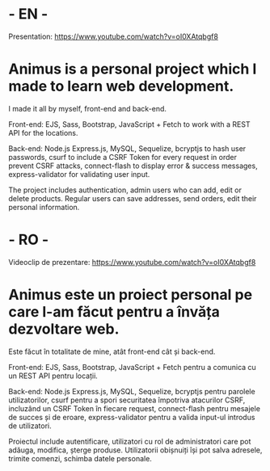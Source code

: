  # - EN -

Presentation: https://www.youtube.com/watch?v=oI0XAtqbgf8

# Animus is a personal project which I made to learn web development.
I made it all by myself, front-end and back-end.

Front-end: EJS, Sass, Bootstrap, JavaScript + Fetch to work with a REST API for the locations.

Back-end: Node.js Express.js, MySQL, Sequelize, bcryptjs to hash user passwords, csurf to include a CSRF Token for every request in order prevent CSRF attacks, connect-flash to display error & success messages, express-validator for validating user input.

The project includes authentication, admin users who can add, edit or delete products. Regular users can save addresses, send orders, edit their personal information.


 # - RO -

Videoclip de prezentare: https://www.youtube.com/watch?v=oI0XAtqbgf8

# Animus este un proiect personal pe care l-am făcut pentru a învăța dezvoltare web.
Este făcut în totalitate de mine, atât front-end cât și back-end.

Front-end: EJS, Sass, Bootstrap, JavaScript + Fetch pentru a comunica cu un REST API pentru locații.

Back-end: Node.js Express.js, MySQL, Sequelize, bcryptjs pentru parolele utilizatorilor, csurf pentru a spori securitatea împotriva atacurilor CSRF, incluzând un CSRF Token în fiecare request, connect-flash pentru mesajele de succes și de eroare, express-validator pentru a valida input-ul introdus de utilizatori.

Proiectul include autentificare, utilizatori cu rol de administratori care pot adăuga, modifica, șterge produse. Utilizatorii obișnuiți își pot salva adresele, trimite comenzi, schimba datele personale.

